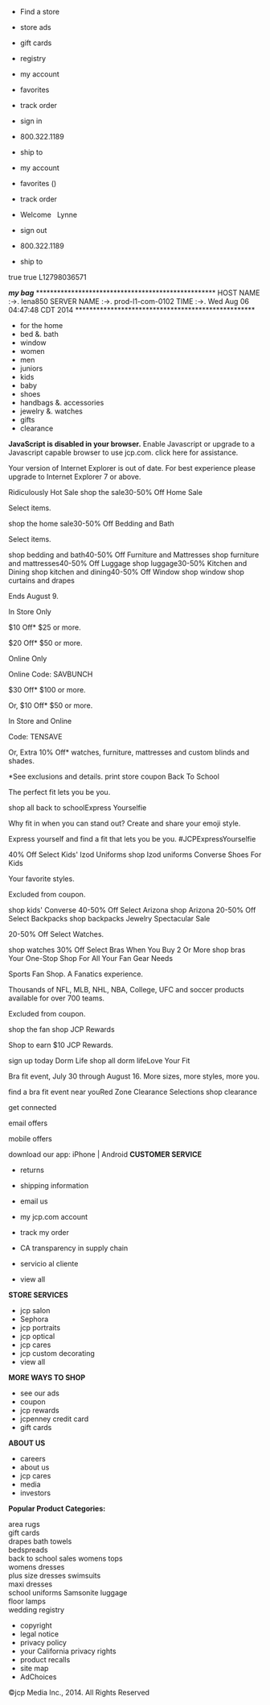*   Find a store
*   store ads
*   gift cards
*   registry

*   my account
*   favorites
*   track order
*   sign in
*   800.322.1189
    
*   ship to

*   my account
*   favorites ()
*   track order
*   Welcome   Lynne
*   sign out
    
*   800.322.1189
    
*   ship to

true true L12798036571

_**my bag**_ \*\*\*\*\*\*\*\*\*\*\*\*\*\*\*\*\*\*\*\*\*\*\*\*\*\*\*\*\*\*\*\*\*\*\*\*\*\*\*\*\*\*\*\*\*\*\*\*\*\*\* HOST NAME :->. lena850 SERVER NAME :->. prod-l1-com-0102 TIME :->. Wed Aug 06 04:47:48 CDT 2014 \*\*\*\*\*\*\*\*\*\*\*\*\*\*\*\*\*\*\*\*\*\*\*\*\*\*\*\*\*\*\*\*\*\*\*\*\*\*\*\*\*\*\*\*\*\*\*\*\*\*\*

*   for the home
*   bed &. bath
*   window
*   women
*   men
*   juniors
*   kids
*   baby
*   shoes
*   handbags &. accessories
*   jewelry &. watches
*   gifts
*   clearance

**JavaScript is disabled in your browser.** Enable Javascript or upgrade to a Javascript capable browser to use jcp.com. click here for assistance.

Your version of Internet Explorer is out of date. For best experience please upgrade to Internet Explorer 7 or above.

Ridiculously Hot Sale shop the sale30-50% Off Home Sale

Select items.

shop the home sale30-50% Off Bedding and Bath

Select items.

shop bedding and bath40-50% Off Furniture and Mattresses shop furniture and mattresses40-50% Off Luggage shop luggage30-50% Kitchen and Dining shop kitchen and dining40-50% Off Window shop window shop curtains and drapes

Ends August 9.

In Store Only

$10 Off\* $25 or more.

$20 Off\* $50 or more.

Online Only

Online Code: SAVBUNCH

$30 Off\* $100 or more.

Or, $10 Off\* $50 or more.

In Store and Online

Code: TENSAVE

Or, Extra 10% Off\* watches, furniture, mattresses and custom blinds and shades.

\*See exclusions and details. print store coupon Back To School

The perfect fit lets you be you.

shop all back to schoolExpress Yourselfie

Why fit in when you can stand out? Create and share your emoji style.

Express yourself and find a fit that lets you be you. #JCPExpressYourselfie

40% Off Select Kids' Izod Uniforms shop Izod uniforms Converse Shoes For Kids

Your favorite styles.

Excluded from coupon.

shop kids' Converse 40-50% Off Select Arizona shop Arizona 20-50% Off Select Backpacks shop backpacks Jewelry Spectacular Sale

20-50% Off Select Watches.

shop watches 30% Off Select Bras When You Buy 2 Or More shop bras Your One-Stop Shop For All Your Fan Gear Needs

Sports Fan Shop. A Fanatics experience.

Thousands of NFL, MLB, NHL, NBA, College, UFC and soccer products available for over 700 teams.

Excluded from coupon.

shop the fan shop JCP Rewards

Shop to earn $10 JCP Rewards.

sign up today Dorm Life shop all dorm lifeLove Your Fit

Bra fit event, July 30 through August 16. More sizes, more styles, more you.

find a bra fit event near youRed Zone Clearance Selections shop clearance

get connected

email offers

mobile offers

download our app: iPhone | Android **CUSTOMER SERVICE**

*   returns
*   shipping information
*   email us
*   my jcp.com account
*   track my order
*   CA transparency in supply chain

*   servicio al cliente
*   view all

**STORE SERVICES**

*   jcp salon
*   Sephora
*   jcp portraits
*   jcp optical
*   jcp cares
*   jcp custom decorating
*   view all

**MORE WAYS TO SHOP**

*   see our ads
*   coupon
*   jcp rewards
*   jcpenney credit card
*   gift cards

**ABOUT US**

*   careers
*   about us
*   jcp cares
*   media
*   investors

**Popular Product Categories:**

area rugs  
gift cards  
drapes bath towels  
bedspreads  
back to school sales womens tops  
womens dresses  
plus size dresses swimsuits  
maxi dresses  
school uniforms Samsonite luggage  
floor lamps  
wedding registry

*   copyright
*   legal notice
*   privacy policy
*   your California privacy rights
*   product recalls
*   site map
*   AdChoices

©jcp Media Inc., 2014. All Rights Reserved